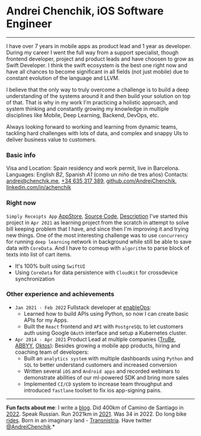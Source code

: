 # Andrei Chenchik, iOS Software Engineer
---
I have over 7 years in mobile apps as product lead and 1 year as developer. During my career I went the full way from a support specialist, though frontend developer, project and product leads and have choosen to grow as Swift Developer. I think the swift ecosystem is the best one right now and have all chances to become significant in all fields (not just mobile) due to constant evolution of the language and LLVM.

I believe that the only way to truly overcome a challenge is to build a deep understanding of the systems around it and then build your solution on top of that. That is why in my work I'm practicing a holistic approach, and system thinking and constantly growing my knowledge in multiple disciplines like Mobile, Deep Learning, Backend, DevOps, etc.

Always looking forward to working and learning from dynamic teams, tackling hard challenges with lots of data, and complex and snappy UIs to deliver business value to customers.
### **Basic info**
Visa and Location: Spain residency and work permit, live in Barcelona.
Languages: English *B2*, Spanish *A1* (como un niño de tres años)
Contacts: [andrei@chenchik.me](mailto:andrei@chenchik.me), [+34 635 317 389](tel:+34635317389), [github.com/AndreiChenchik](https://github.com/AndreiChenchik), [linkedin.com/in/achenchik](https://www.linkedin.com/in/achenchik)
### **Right now**
`Simply Receipts App` [AppStore](https://apps.apple.com/app/simply-receipts-tracker/id1586132989), [Source Code](https://github.com/AndreiChenchik/receipt), [Description](https://chenchik.me/simply-receipts)
I've started this project in `Apr 2021` as learning project from the scratch in attempt to solve bill keeping problem that I have, and since then I'm improving it and trying new things. One of the most interesting challenge was to use `concurrency` for running `deep learning` network in background while still be able to save data with `CoreData`. And I have to comeup with `algorithm` to parse block of texts into list of cart items.
- It's 100% built using `SwiftUI`
- Using `CoreData` for data persistence with `CloudKit` for crossdevice synchronization
### **Other experience and achievements**
* `Jan 2021 - Feb 2022` Fullstack developer at [enableOps](https://enableops.io/): 
	* Learned how to build APIs using Python, so now I can create basic APIs for my Apps.
	* Built the `React` frontend and `API` with `PostgreSQL` to let customers auth using Google `OAuth` interface and setup a Kubernetes cluster.
* `Apr 2014 - Apr 2021` Product Lead at multiple companies ([TruBe](https://ya.ru), [ABBYY](https://www.abbyy.com/), [Oktos](https://appadvice.com/app/oktos-messenger/1362473814)): Besides growing a mobile app products, hiring and coaching team of developers:
	* Built an `analytics system` with multiple dashboards using `Python` and `SQL` to better understand customers and increased conversion
	* Written several `iOS` and `Android apps` and recorded webinars to demonstrate abilities of our ml-powered SDK and bring more sales
	* Implemented `CI/CD` system to increase team throughput and introduced `fastlane` toolset to fix ios app-signing pains.
---
**Fun facts about me**: I write a [blog](https://chenchik.me). Did 400km of Camino de Santiago in [2022](https://storyteller.fit/album/384). Speak Russian. Run 2021km in [2021](https://www.strava.com/athletes/44250763). Was 34 in 2022. Do long bike [rides](https://www.strava.com/activities/4836441053). Born in an imaginary land - [Transnistria](https://en.wikipedia.org/wiki/Transnistria). Have twitter [@AndreiChenchik](https://twitter.com/AndreiChenchik).*